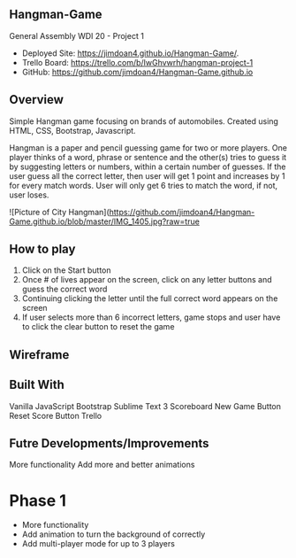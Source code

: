 ## Hangman-Game
General Assembly WDI 20 - Project 1

- Deployed Site: https://jimdoan4.github.io/Hangman-Game/.
- Trello Board: https://trello.com/b/IwGhvwrh/hangman-project-1
- GitHub: https://github.com/jimdoan4/Hangman-Game.github.io

## Overview
Simple Hangman game focusing on brands of automobiles. Created using HTML, CSS, Bootstrap, Javascript.

Hangman is a paper and pencil guessing game for two or more players. One player thinks of a word, phrase or sentence and the other(s) tries to guess it by suggesting letters or numbers, within a certain number of guesses. If the user guess all the correct letter, then user will get 1 point and increases by 1 for every match words. User will only get 6 tries to match the word, if not, user loses.

![Picture of City Hangman](https://github.com/jimdoan4/Hangman-Game.github.io/blob/master/IMG_1405.jpg?raw=true

## How to play
1. Click on the Start button
2. Once # of lives appear on the screen, click on any letter buttons and guess the correct word
3. Continuing clicking the letter until the full correct word appears on the screen
4. If user selects more than 6 incorrect letters, game stops and user have to click the clear button to reset the game

## Wireframe


## Built With
Vanilla JavaScript
Bootstrap
Sublime Text 3
Scoreboard
New Game Button
Reset Score Button
Trello

## Futre Developments/Improvements
More functionality
Add more and better animations

# Phase 1
- More functionality
- Add animation to turn the background of correctly 
- Add multi-player mode for up to 3 players

